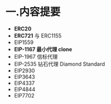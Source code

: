 # 一.内容提要

- **ERC20**
- **ERC721** 与 ERC1155
- EIP1559
- **EIP-1167 最小代理 clone** 
- EIP-1967  信标代理
- EIP-2535  钻石代理 Diamond Standard
- EIP2930
- EIP3643
- EIP4337
- EIP4844
- EIP7702